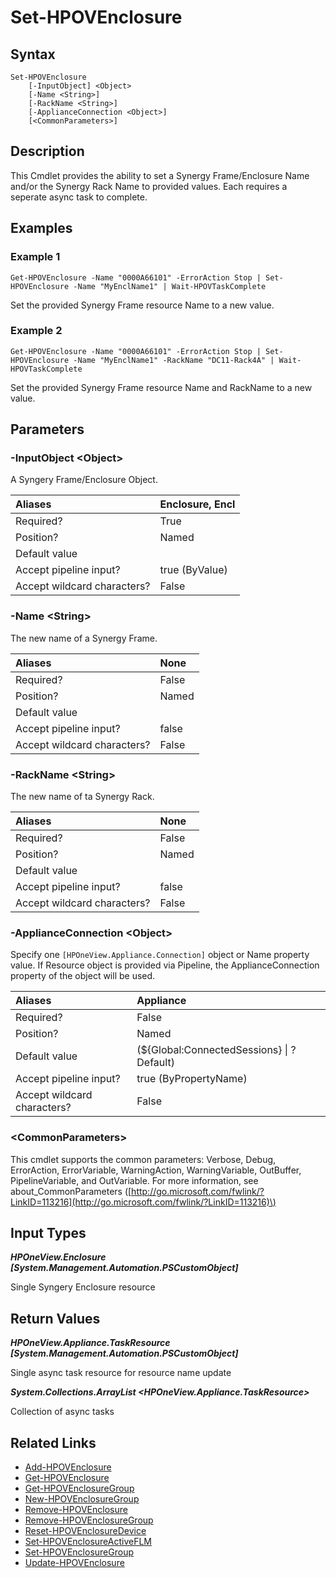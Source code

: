 ﻿---
description: Rename Synergy Frame Name or Rack Name.
---

# Set-HPOVEnclosure

## Syntax

```text
Set-HPOVEnclosure
    [-InputObject] <Object>
    [-Name <String>]
    [-RackName <String>]
    [-ApplianceConnection <Object>]
    [<CommonParameters>]
```

## Description

This Cmdlet provides the ability to set a Synergy Frame/Enclosure Name and/or the Synergy Rack Name to provided values.  Each requires a seperate async task to complete.

## Examples

###  Example 1 

```text
Get-HPOVEnclosure -Name "0000A66101" -ErrorAction Stop | Set-HPOVEnclosure -Name "MyEnclName1" | Wait-HPOVTaskComplete
```

Set the provided Synergy Frame resource Name to a new value.

###  Example 2 

```text
Get-HPOVEnclosure -Name "0000A66101" -ErrorAction Stop | Set-HPOVEnclosure -Name "MyEnclName1" -RackName "DC11-Rack4A" | Wait-HPOVTaskComplete
```

Set the provided Synergy Frame resource Name and RackName to a new value.

## Parameters

### -InputObject &lt;Object&gt;

A Syngery Frame/Enclosure Object.

| Aliases | Enclosure, Encl |
| :--- | :--- |
| Required? | True |
| Position? | Named |
| Default value |  |
| Accept pipeline input? | true (ByValue) |
| Accept wildcard characters? | False |

### -Name &lt;String&gt;

The new name of a Synergy Frame.

| Aliases | None |
| :--- | :--- |
| Required? | False |
| Position? | Named |
| Default value |  |
| Accept pipeline input? | false |
| Accept wildcard characters? | False |

### -RackName &lt;String&gt;

The new name of ta Synergy Rack.

| Aliases | None |
| :--- | :--- |
| Required? | False |
| Position? | Named |
| Default value |  |
| Accept pipeline input? | false |
| Accept wildcard characters? | False |

### -ApplianceConnection &lt;Object&gt;

Specify one `[HPOneView.Appliance.Connection]` object or Name property value. If Resource object is provided via Pipeline, the ApplianceConnection property of the object will be used.

| Aliases | Appliance |
| :--- | :--- |
| Required? | False |
| Position? | Named |
| Default value | (${Global:ConnectedSessions} &vert; ? Default) |
| Accept pipeline input? | true (ByPropertyName) |
| Accept wildcard characters? | False |

### &lt;CommonParameters&gt;

This cmdlet supports the common parameters: Verbose, Debug, ErrorAction, ErrorVariable, WarningAction, WarningVariable, OutBuffer, PipelineVariable, and OutVariable. For more information, see about\_CommonParameters \([http://go.microsoft.com/fwlink/?LinkID=113216](http://go.microsoft.com/fwlink/?LinkID=113216)\)

## Input Types

_**HPOneView.Enclosure [System.Management.Automation.PSCustomObject]**_

Single Syngery Enclosure resource

## Return Values

_**HPOneView.Appliance.TaskResource [System.Management.Automation.PSCustomObject]**_

Single async task resource for resource name update

_**System.Collections.ArrayList <HPOneView.Appliance.TaskResource>**_

Collection of async tasks

## Related Links

* [Add-HPOVEnclosure](add-hpovenclosure.md)
* [Get-HPOVEnclosure](get-hpovenclosure.md)
* [Get-HPOVEnclosureGroup](get-hpovenclosuregroup.md)
* [New-HPOVEnclosureGroup](new-hpovenclosuregroup.md)
* [Remove-HPOVEnclosure](remove-hpovenclosure.md)
* [Remove-HPOVEnclosureGroup](remove-hpovenclosuregroup.md)
* [Reset-HPOVEnclosureDevice](reset-hpovenclosuredevice.md)
* [Set-HPOVEnclosureActiveFLM](set-hpovenclosureactiveflm.md)
* [Set-HPOVEnclosureGroup](set-hpovenclosuregroup.md)
* [Update-HPOVEnclosure](update-hpovenclosure.md)
